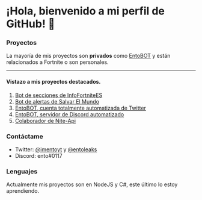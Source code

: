 # ¡Hola, bienvenido a mi perfil de GitHub! 👋

### Proyectos

La mayoría de mis proyectos son **privados** como <a href="https://twitter.com/entobot" target="_blank" rel="noreferrer">EntoBOT</a> y están relacionados a Fortnite o son personales.

---
#### Vistazo a mis proyectos destacados.
1. <a href="https://twitter.com/InfoFortniteES/status/1490083123564007425" target="_blank" rel="noreferrer">Bot de secciones de InfoFortniteES</a>
2. <a href="https://twitter.com/InfoFortniteES/status/1490113084672856069" target="_blank" rel="noreferrer">Bot de alertas de Salvar El Mundo</a>
3. <a href="https://twitter.com/entobot" target="_blank" rel="noreferrer">EntoBOT, cuenta totalmente automatizada de Twitter</a>
4. <a href="https://imentoyt.com/discord" target="_blank" rel="noreferrer">EntoBOT, servidor de Discord automatizado</a>
5. <a href="https://nite-api.com" target="_blank" rel="noreferrer">Colaborador de Nite-Api</a>

### Contáctame

- Twitter: <a href="https://twitter.com/imentoyt" target="_blank" rel="noreferrer">@imentoyt</a> y <a href="https://twitter.com/entoleaks" target="_blank" rel="noreferrer">@entoleaks</a>
- Discord: ento#0117

### Lenguajes

Actualmente mis proyectos son en NodeJS y C#, este último lo estoy aprendiendo.


<!--
**imentoyt/imentoyt** is a ✨ _special_ ✨ repository because its `README.md` (this file) appears on your GitHub profile.

Here are some ideas to get you started:

- 🔭 I’m currently working on ...
- 🌱 I’m currently learning ...
- 👯 I’m looking to collaborate on ...
- 🤔 I’m looking for help with ...
- 💬 Ask me about ...
- 📫 How to reach me: ...
- 😄 Pronouns: ...
- ⚡ Fun fact: ...
-->
